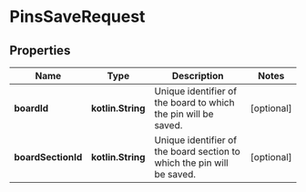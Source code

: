 
# PinsSaveRequest

## Properties
| Name | Type | Description | Notes |
| ------------ | ------------- | ------------- | ------------- |
| **boardId** | **kotlin.String** | Unique identifier of the board to which the pin will be saved. |  [optional] |
| **boardSectionId** | **kotlin.String** | Unique identifier of the board section to which the pin will be saved. |  [optional] |



